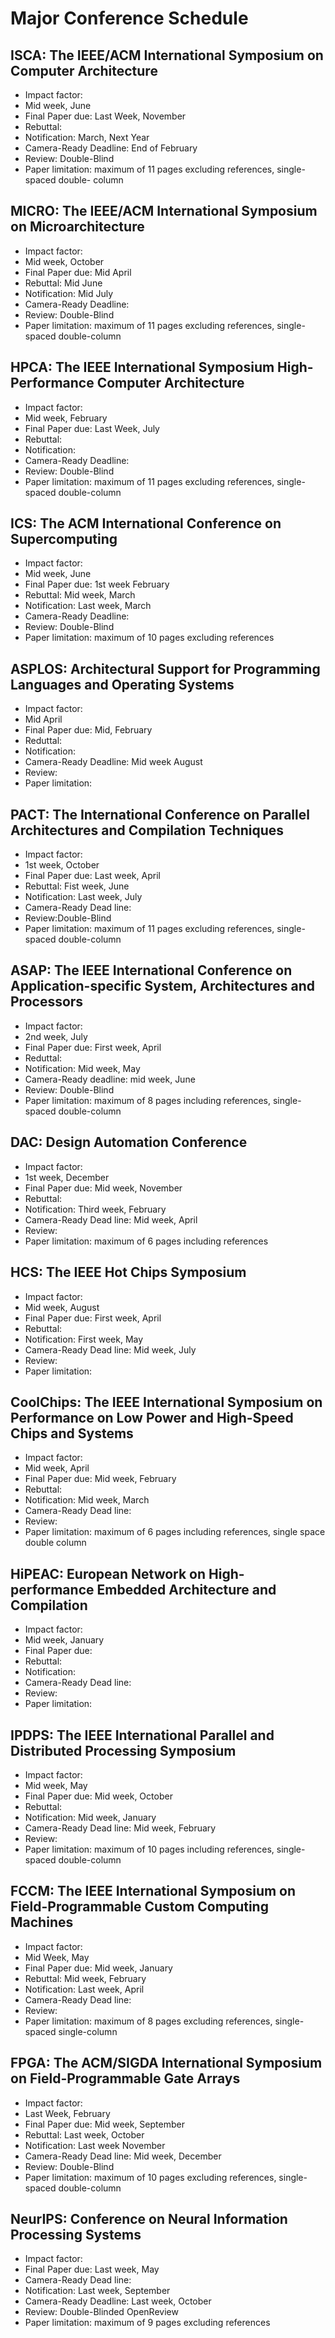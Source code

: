# Major Conference Schedule

## ISCA: The IEEE/ACM International Symposium on Computer Architecture
- Impact factor:
- Mid week, June
- Final Paper due: Last Week, November
- Rebuttal: 
- Notification: March, Next Year
- Camera-Ready Deadline: End of February
- Review: Double-Blind
- Paper limitation: maximum of 11 pages excluding references, single-spaced double- column

## MICRO: The IEEE/ACM International Symposium on Microarchitecture
- Impact factor:
- Mid week, October
- Final Paper due: Mid April
- Rebuttal: Mid June
- Notification: Mid July
- Camera-Ready Deadline: 
- Review: Double-Blind
- Paper limitation: maximum of 11 pages excluding references, single-spaced double-column

## HPCA: The IEEE International Symposium High-Performance Computer Architecture
- Impact factor:
- Mid week, February
- Final Paper due: Last Week, July
- Rebuttal: 
- Notification: 
- Camera-Ready Deadline: 
- Review: Double-Blind
- Paper limitation: maximum of 11 pages excluding references, single-spaced double-column

## ICS: The ACM International Conference on Supercomputing
- Impact factor:
- Mid week, June
- Final Paper due: 1st week February
- Rebuttal: Mid week, March
- Notification: Last week, March
- Camera-Ready Deadline: 
- Review: Double-Blind
- Paper limitation: maximum of 10 pages excluding references

## ASPLOS: Architectural Support for Programming Languages and Operating Systems
- Impact factor: 
- Mid April
- Final Paper due: Mid, February
- Reduttal: 
- Notification: 
- Camera-Ready Deadline: Mid week August
- Review:
- Paper limitation:

## PACT: The International Conference on Parallel Architectures and Compilation Techniques
- Impact factor: 
- 1st week, October
- Final Paper due: Last week, April
- Rebuttal: Fist week, June
- Notification: Last week, July
- Camera-Ready Dead line:
- Review:Double-Blind
- Paper limitation: maximum of 11 pages excluding references, single-spaced double-column

## ASAP: The IEEE International Conference on Application-specific System, Architectures and Processors
- Impact factor:
- 2nd week, July
- Final Paper due: First week, April
- Reduttal: 
- Notification: Mid week, May
- Camera-Ready deadline: mid week, June
- Review: Double-Blind
- Paper limitation: maximum of 8 pages including references, single-spaced double-column

## DAC: Design Automation Conference
- Impact factor:
- 1st week, December
- Final Paper due: Mid week, November
- Rebuttal: 
- Notification: Third week, February
- Camera-Ready Dead line: Mid week, April
- Review: 
- Paper limitation: maximum of 6 pages including references

## HCS: The IEEE Hot Chips Symposium
- Impact factor: 
- Mid week, August
- Final Paper due: First week, April
- Rebuttal:
- Notification: First week, May
- Camera-Ready Dead line: Mid week, July
- Review: 
- Paper limitation: 

## CoolChips: The IEEE International Symposium on Performance on Low Power and High-Speed Chips and Systems
- Impact factor:
- Mid week, April
- Final Paper due: Mid week, February
- Rebuttal: 
- Notification: Mid week, March
- Camera-Ready Dead line:
- Review: 
- Paper limitation: maximum of 6 pages including references, single space double column

## HiPEAC: European Network on High-performance Embedded Architecture and Compilation
- Impact factor:
- Mid week, January 
- Final Paper due: 
- Rebuttal: 
- Notification: 
- Camera-Ready Dead line: 
- Review: 
- Paper limitation: 

## IPDPS: The IEEE International Parallel and Distributed Processing Symposium
- Impact factor:
- Mid week, May
- Final Paper due: Mid week, October
- Rebuttal: 
- Notification: Mid week, January
- Camera-Ready Dead line: Mid week, February
- Review: 
- Paper limitation: maximum of 10 pages including references, single-spaced double-column

## FCCM: The IEEE International Symposium on Field-Programmable Custom Computing Machines
- Impact factor:
- Mid Week, May
- Final Paper due: Mid week, January
- Rebuttal: Mid week, February
- Notification: Last week, April
- Camera-Ready Dead line: 
- Review: 
- Paper limitation: maximum of 8 pages excluding references, single-spaced single-column

## FPGA: The ACM/SIGDA International Symposium on Field-Programmable Gate Arrays
- Impact factor:
- Last Week, February
- Final Paper due: Mid week, September
- Rebuttal: Last week, October
- Notification: Last week November
- Camera-Ready Dead line: Mid week, December
- Review: Double-Blind
- Paper limitation: maximum of 10 pages excluding references, single-spaced double-column

## NeurIPS: Conference on Neural Information Processing Systems
- Impact factor:
- Final Paper due: Last week, May
- Camera-Ready Dead line:
- Notification: Last week, September
- Camera-Ready Deadline: Last week, October
- Review: Double-Blinded OpenReview
- Paper limitation: maximum of 9 pages excluding references

